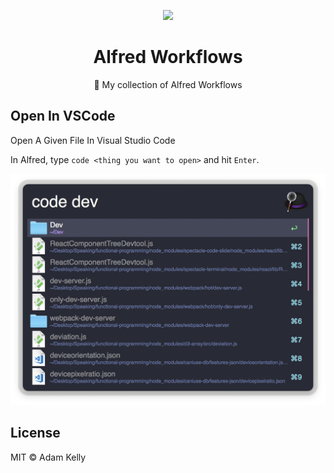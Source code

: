 <p align="center"><img src="https://www.alfredapp.com/media/logo.png"/></p>
<h1 align="center">Alfred Workflows</h1>
<p align="center">🎩 My collection of Alfred Workflows</p>

## Open In VSCode

Open A Given File In Visual Studio Code

In Alfred, type `code <thing you want to open>` and hit `Enter`.

![Screenshot](https://github.com/adamisntdead/alfred-workflows/blob/master/media/vscode.png?raw=true)

## License
MIT © Adam Kelly